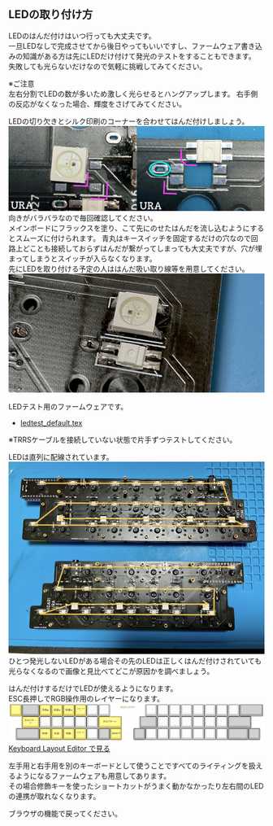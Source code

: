 ## LEDの取り付け方
LEDのはんだ付けはいつ行っても大丈夫です。  
一旦LEDなしで完成させてから後日やってもいいですし、ファームウェア書き込みの知識がある方は先にLEDだけ付けて発光のテストをすることもできます。  
失敗しても光らないだけなので気軽に挑戦してみてください。  

※ご注意  
左右分割でLEDの数が多いため激しく光らせるとハングアップします。
右手側の反応がなくなった場合、輝度をさげてみてください。

LEDの切り欠きとシルク印刷のコーナーを合わせてはんだ付けしましょう。  
![](img/led1.jpeg)  
向きがバラバラなので毎回確認してください。  
メインボードにフラックスを塗り、こて先にのせたはんだを流し込むようにするとスムーズに付けられます。
青丸はキースイッチを固定するだけの穴なので回路上どことも接続しておらずはんだが繋がってしまっても大丈夫ですが、穴が埋まってしまうとスイッチが入らなくなります。  
先にLEDを取り付ける予定の人ははんだ吸い取り線等を用意してください。  
![](img/led1_5.jpg)  
  
LEDテスト用のファームウェアです。  
- [ledtest_default.tex](https://github.com/Taro-Hayashi/Pop-n-Top/releases/download/1.0/ledtest_default.hex)  

※TRRSケーブルを接続していない状態で片手ずつテストしてください。  
  
LEDは直列に配線されています。  
![](img/led2.jpeg)  
ひとつ発光しないLEDがある場合その先のLEDは正しくはんだ付けされていても光らなくなるので画像と見比べてどこが原因かを調べましょう。   

はんだ付けするだけでLEDが使えるようになります。  
ESC長押しでRGB操作用のレイヤーになります。  
![](img/layoutrgb.png)  
[Keyboard Layout Editor で見る](http://www.keyboard-layout-editor.com/#/gists/a78d9342dd93a60fed1b255a5a018bf9)  

左手用と右手用を別のキーボードとして使うことですべてのライティングを扱えるようになるファームウェアも用意してあります。  
その場合修飾キーを使ったショートカットがうまく動かなかったり左右間のLEDの連携が取れなくなります。  
   
ブラウザの機能で戻ってください。
